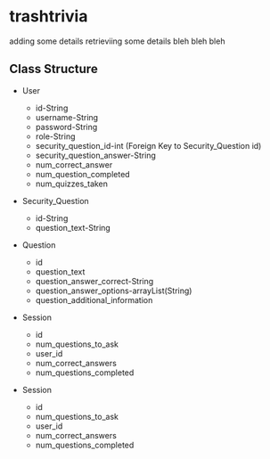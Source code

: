 # trashtrivia

adding some details
retrieviing some details
bleh bleh bleh

## Class Structure

* User
    * id-String
    * username-String
    * password-String
    * role-String
    * security_question_id-int (Foreign Key to Security_Question id)
    * security_question_answer-String
    * num_correct_answer
    * num_question_completed
    * num_quizzes_taken
    
* Security_Question
    * id-String
    * question_text-String
    
* Question
    * id
    * question_text
    * question_answer_correct-String
    * question_answer_options-arrayList(String)
    * question_additional_information
    
    
* Session
    * id
    * num_questions_to_ask
    * user_id
    * num_correct_answers
    * num_questions_completed

* Session
    * id
    * num_questions_to_ask
    * user_id
    * num_correct_answers
    * num_questions_completed
    

